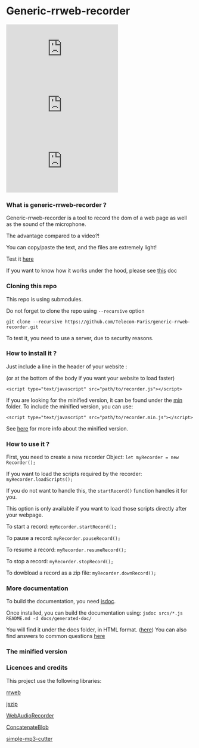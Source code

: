 # Generic-rrweb-recorder

![](https://img.badgesize.io/Telecom-Paris/generic-rrweb-recorder/dev/srcs/recorder.js)
![](https://img.badgesize.io/Telecom-Paris/generic-rrweb-recorder/dev/min/srcs/recorder.min.js?label=Minified_version)
![](https://img.badgesize.io/Telecom-Paris/generic-rrweb-recorder/dev/srcs/recorder.js?compression=gzip)

### What is generic-rrweb-recorder ?

Generic-rrweb-recorder is a tool to record the dom of a web page as well as the sound of the microphone.

The advantage compared to a video?!

You can copy/paste the text, and the files are extremely light!

Test it [here](https://telecom-paris.github.io/generic-rrweb-recorder-ui/example/)

If you want to know how it works under the hood, please see [this](docs/how-it-works.md) doc

### Cloning this repo

This repo is using submodules.

Do not forget to clone the repo using ```--recursive``` option

```
git clone --recursive https://github.com/Telecom-Paris/generic-rrweb-recorder.git
```

To test it, you need to use a server, due to security reasons.

### How to install it ?

Just include a line in the header of your website :

(or at the bottom of the body if you want your website to load faster)

```
<script type="text/javascript" src="path/to/recorder.js"></script>
```

If you are looking for the minified version, it can be found under the [min](min/) folder.
To include the minified version, you can use:
```
<script type="text/javascript" src="path/to/recorder.min.js"></script>
```
See [here](#the-minified-version) for more info about the minified version.

### How to use it ?

First, you need to create a new recorder Object:
```let myRecorder = new Recorder();```

If you want to load the scripts required by the recorder:
```myRecorder.loadScripts();```

If you do not want to handle this, the ```startRecord()``` function handles it for you.

This option is only available if you want to load those scripts directly after your webpage.

To start a record:
```myRecorder.startRecord();```

To pause a record:
```myRecorder.pauseRecord();```

To resume a record:
```myRecorder.resumeRecord();```

To stop a record:
```myRecorder.stopRecord();```

To dowbload a record as a zip file:
```myRecorder.downRecord();```

### More documentation

To build the documentation, you need [jsdoc](https://jsdoc.app/index.html).

Once installed, you can build the documentation using:
```jsdoc srcs/*.js README.md -d docs/generated-doc/```

You will find it under the docs folder, in HTML format. ([here](docs/generated-doc))
You can also find answers to common questions [here](docs/FAQ.md)

### The minified version


### Licences and credits

This project use the following libraries:

[rrweb](https://github.com/rrweb-io/rrweb)

[jszip](https://github.com/Stuk/jszip)

[WebAudioRecorder](https://github.com/higuma/web-audio-recorder-js)

[ConcatenateBlob](https://github.com/muaz-khan/ConcatenateBlobs)

[simple-mp3-cutter](https://github.com/lubenard/simple-mp3-cutter)
